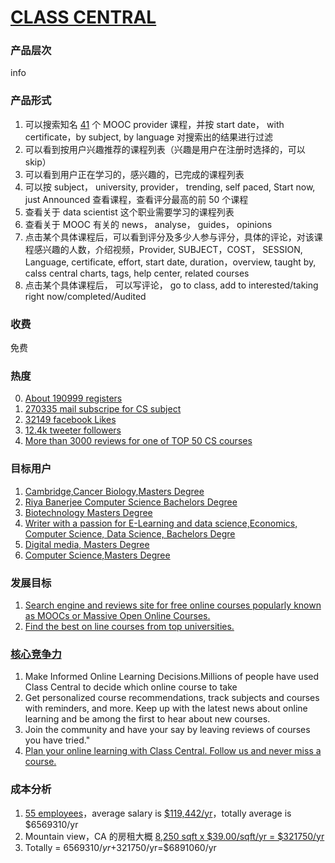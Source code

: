 # [CLASS CENTRAL](https://www.class-central.com/)

### 产品层次
info

### 产品形式
1. 可以搜索知名 [41](https://www.class-central.com/providers) 个 MOOC provider 课程，并按 start date， with certificate，by subject, by language 对搜索出的结果进行过滤
2. 可以看到按用户兴趣推荐的课程列表（兴趣是用户在注册时选择的，可以 skip）
3. 可以看到用户正在学习的，感兴趣的，已完成的课程列表
4. 可以按 subject， university,  provider， trending, self paced, Start now, just Announced 查看课程，查看评分最高的前 50 个课程
5. 查看关于 data scientist 这个职业需要学习的课程列表
6. 查看关于 MOOC 有关的 news， analyse， guides， opinions
7. 点击某个具体课程后，可以看到评分及多少人参与评分，具体的评论，对该课程感兴趣的人数，介绍视频，Provider, SUBJECT，COST，
 SESSION, Language, certificate, effort, start date, duration，overview, taught by, calss central charts, tags, help center, related courses
8. 点击某个具体课程后， 可以写评论， go to class, add to interested/taking right now/completed/Audited


### 收费
免费

### 热度
0. [About 190999 registers](https://www.class-central.com/u/190999)
1. [270335 mail subscripe for CS subject](https://www.class-central.com/subject/cs)
2. [32149 facebook Likes](https://www.facebook.com/pg/classcentral/community/?ref=page_internal)
3. [12.4k tweeter followers](https://twitter.com/classcentral)
4. [More than 3000 reviews for one of TOP 50 CS courses](https://www.class-central.com/course/coursera-an-introduction-to-interactive-programming-in-python-part-1-408)

### 目标用户
1. [Cambridge,Cancer Biology,Masters Degree](https://www.class-central.com/@adelyne)
2. [Riya Banerjee Computer Science Bachelors Degree](https://www.class-central.com/u/80301)
3. [Biotechnology Masters Degree](https://www.class-central.com/u/153864)
4. [Writer with a passion for E-Learning and data science,Economics, Computer Science, Data Science, Bachelors Degre](https://www.class-central.com/@greg)
5. [Digital media, Masters Degree](https://www.class-central.com/u/45161)
6. [Computer Science,Masters Degree](https://www.class-central.com/u/73990)

### 发展目标
1. [Search engine and reviews site for free online courses popularly known as MOOCs or Massive Open Online Courses.](https://www.class-central.com/help/)
2. [Find the best on line courses from top universities.](https://twitter.com/classcentral)

### [核心竞争力](https://www.class-central.com/help/account-why-join-class-central)
1. Make Informed Online Learning Decisions.Millions of people have used Class Central to decide which online course to take
2. Get personalized course recommendations, track subjects and courses with reminders, and more. Keep up with the latest news about online learning and be among the first to hear about new courses. 
3. Join the community and have your say by leaving reviews of courses you have tried."
4. [Plan your online learning with Class Central. Follow us and never miss a course.](https://twitter.com/classcentral)

### 成本分析
1. [55 employees](https://www.owler.com/company/class-central)，average salary is [$119,442/yr](https://www.sokanu.com/careers/software-engineer/salary/california/)，totally average is $6569310/yr 
2. Mountain view，CA 的房租大概 [8,250 sqft x $39.00/sqft/yr = $321750/yr](https://42floors.com/us/ca/mountain-view/380-logue-ave?listings=771015%2C1029650) 
3. Totally = $6569310/yr+$321750/yr=$6891060/yr                      
